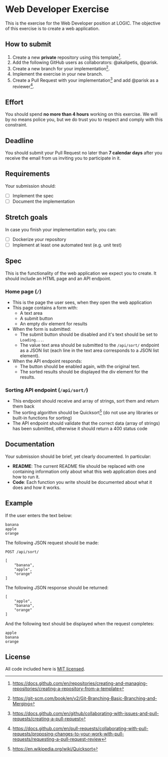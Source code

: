 # Web Developer Exercise

This is the exercise for the Web Developer position at LOGIC. The objective of this exercise is to create a web application.

## How to submit

1. Create a new **private** repository using this template[^1].
2. Add the following GitHub users as collaborators: @akalipetis, @parisk.
3. Create a new branch for your implementation[^2].
4. Implement the exercise in your new branch.
5. Create a Pull Request with your implementation[^3] and add @parisk as a reviewer[^4].

## Effort

You should spend **no more than 4 hours** working on this exercise. We will by no means police you, but we do trust you to respect and comply with this constraint.

## Deadline

You should submit your Pull Request no later than **7 calendar days** after you receive the email from us inviting you to participate in it.

## Requirements

Your submission should:

- [ ] Implement the spec
- [ ] Document the implementation

## Stretch goals

In case you finish your implementation early, you can:

- [ ] Dockerize your repository
- [ ] Implement at least one automated test (e.g. unit test)

## Spec

This is the functionality of the web application we expect you to create. It should include an HTML page and an API endpoint.

### Home page (`/`)

- This is the page the user sees, when they open the web application
- This page contains a form with:
  - A text area
  - A submit button
  - An empty div element for results
- When the form is submitted:
  - The submit button should be disabled and it's text should be set to `Loading...`.
  - The value text area should be submitted to the `/api/sort/` endpoint as a JSON list (each line in the text area corresponds to a JSON list element).
- When the API endpoint responds:
  - The button should be enabled again, with the original text.
  - The sorted results should be displayed the div element for the results.

### Sorting API endpoint (`/api/sort/`)

- This endpoint should receive and array of strings, sort them and return them back
- The sorting algorithm should be Quicksort[^5] (do not use any libraries or built-in functions for sorting)
- The API endpoint should validate that the correct data (array of strings) has been submitted, otherwise it should return a 400 status code

## Documentation

Your submission should be brief, yet clearly documented. In particular:

- **README**: The current README file should be replaced with one containing information only about what this web application does and how to run it.
- **Code**: Each function you write should be documented about what it does and how it works.

## Example

If the user enters the text below:

```
banana
apple
orange
```

The following JSON request should be made:

```
POST /api/sort/

[
    "banana",
    "apple",
    "orange"
]
```

The following JSON response should be returned:

```
[
    "apple",
    "banana",
    "orange"
]
```

And the following text should be displayed when the request completes:

```
apple
banana
orange
```

## License

All code included here is [MIT licensed](./LICENSE).

[^1]: https://docs.github.com/en/repositories/creating-and-managing-repositories/creating-a-repository-from-a-template
[^2]: https://git-scm.com/book/en/v2/Git-Branching-Basic-Branching-and-Merging
[^3]: https://docs.github.com/en/github/collaborating-with-issues-and-pull-requests/creating-a-pull-request
[^4]: https://docs.github.com/en/pull-requests/collaborating-with-pull-requests/proposing-changes-to-your-work-with-pull-requests/requesting-a-pull-request-review
[^5]: https://en.wikipedia.org/wiki/Quicksort